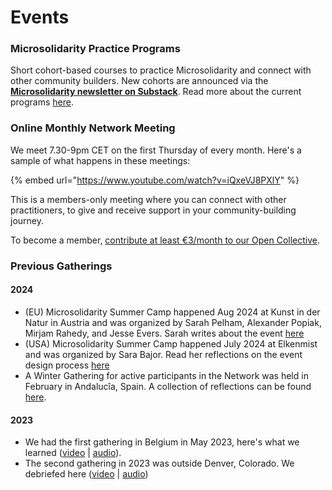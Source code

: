 # Events

###

### Microsolidarity Practice Programs

Short cohort-based courses to practice Microsolidarity and connect with other community builders. New cohorts are announced via the [**Microsolidarity newsletter on Substack**](https://microsolidarity.substack.com/). Read more about the current programs [here](https://www.microsolidarity.cc/practice-programs).

### Online Monthly Network Meeting

We meet 7.30-9pm CET on the first Thursday of every month. Here's a sample of what happens in these meetings:

{% embed url="https://www.youtube.com/watch?v=iQxeVJ8PXlY" %}

This is a members-only meeting where you can connect with other practitioners, to give and receive support in your community-building journey.

To become a member, [contribute at least €3/month to our Open Collective](http://opencollective.com/microsolidarity).

### Previous Gatherings

#### 2024

- (EU) Microsolidarity Summer Camp happened Aug 2024 at Kunst in der Natur in Austria and was organized by Sarah Pelham, Alexander Popiak, Mirjam Rahedy, and Jesse Evers. Sarah writes about the event [here](https://sarahpelham.substack.com/p/what-i-learnt-co-hosting-the-microsolidarity)
- (USA) Microsolidarity Summer Camp happened July 2024 at Elkenmist and was organized by Sara Bajor. Read her reflections on the event design process [here](https://substack.com/home/post/p-146965196)
- A Winter Gathering for active participants in the Network was held in February in Andalucîa, Spain. A collection of reflections can be found [here](https://microsolidarity.substack.com/p/microsolidarity-network-newsletter).

#### 2023

- We had the first gathering in Belgium in May 2023, here's what we learned ([video](https://www.youtube.com/watch?v=u-mgfPm6hsg) | [audio](https://anchor.fm/Microsolidarity/episodes/What-We-Learned-From-the-1st-Gathering-of-Microsolidarity-Practitioners-e1jnnmi)).&#x20;
- The second gathering in 2023 was outside Denver, Colorado. We debriefed here ([video](https://www.youtube.com/watch?v=p0y4qGz0pXQ&t=15s) | [audio](https://podcasters.spotify.com/pod/show/Microsolidarity/episodes/Reflecting-on-our-Denver-Microsolidarity-Gathering-in-October-2022-e1t5o66/a-a951ejl))
